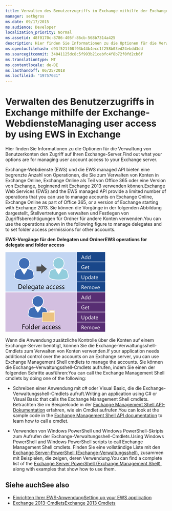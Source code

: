 ```yaml
---
title: Verwalten des Benutzerzugriffs in Exchange mithilfe der Exchange-Webdienste
manager: sethgros
ms.date: 09/17/2015
ms.audience: Developer
localization_priority: Normal
ms.assetid: 48f0170c-8786-405f-86cb-568b7314a425
description: Hier finden Sie Informationen zu die Optionen für die Verwaltung von Benutzerkonten den Zugriff auf Ihren Exchange-Server.
ms.openlocfilehash: d93f521f08f93b44b4ecc1f258b03ed24ebdd3dd
ms.sourcegitcommit: 34041125dc8c5f993b21cebfc4f8b72f0fd2cb6f
ms.translationtype: MT
ms.contentlocale: de-DE
ms.lasthandoff: 06/25/2018
ms.locfileid: "19757031"
---
```

# <a name="managing-user-access-by-using-ews-in-exchange"></a><span data-ttu-id="165d1-103">Verwalten des Benutzerzugriffs in Exchange mithilfe der Exchange-Webdienste</span><span class="sxs-lookup"><span data-stu-id="165d1-103">Managing user access by using EWS in Exchange</span></span>

<span data-ttu-id="165d1-104">Hier finden Sie Informationen zu die Optionen für die Verwaltung von Benutzerkonten den Zugriff auf Ihren Exchange-Server.</span><span class="sxs-lookup"><span data-stu-id="165d1-104">Find out what your options are for managing user account access to your Exchange server.</span></span>
  
<span data-ttu-id="165d1-105">Exchange-Webdienste (EWS) und die EWS managed API bieten eine begrenzte Anzahl von Operationen, die Sie zum Verwalten von Konten in Exchange Online, Exchange Online als Teil von Office 365 oder eine Version von Exchange, beginnend mit Exchange 2013 verwenden können.</span><span class="sxs-lookup"><span data-stu-id="165d1-105">Exchange Web Services (EWS) and the EWS managed API provide a limited number of operations that you can use to manage accounts on Exchange Online, Exchange Online as part of Office 365, or a version of Exchange starting with Exchange 2013.</span></span> <span data-ttu-id="165d1-106">Sie können die Vorgänge in der folgenden Abbildung dargestellt, Stellvertretungen verwalten und Festlegen von Zugriffsberechtigungen für Ordner für andere Konten verwenden.</span><span class="sxs-lookup"><span data-stu-id="165d1-106">You can use the operations shown in the following figure to manage delegates and to set folder access permissions for other accounts.</span></span> 
  
<span data-ttu-id="165d1-107">**EWS-Vorgänge für den Delegaten und Ordner**</span><span class="sxs-lookup"><span data-stu-id="165d1-107">**EWS operations for delegate and folder access**</span></span>

![EWS-Benutzerverwaltungsoptionen.](media/Exchange_ManagingUserAccess_1.png)
  
<span data-ttu-id="165d1-109">Wenn die Anwendung zusätzliche Kontrolle über die Konten auf einem Exchange-Server benötigt, können Sie die Exchange-Verwaltungsshell-Cmdlets zum Verwalten von Konten verwenden.</span><span class="sxs-lookup"><span data-stu-id="165d1-109">If your application needs additional control over the accounts on an Exchange server, you can use Exchange Management Shell cmdlets to manage the accounts.</span></span> <span data-ttu-id="165d1-110">Sie können die Exchange-Verwaltungsshell-Cmdlets aufrufen, indem Sie einen der folgenden Schritte ausführen:</span><span class="sxs-lookup"><span data-stu-id="165d1-110">You can call the Exchange Management Shell cmdlets by doing one of the following:</span></span>
  
- <span data-ttu-id="165d1-111">Schreiben einer Anwendung mit c# oder Visual Basic, die die Exchange-Verwaltungsshell-Cmdlets aufruft.</span><span class="sxs-lookup"><span data-stu-id="165d1-111">Writing an application using C# or Visual Basic that calls the Exchange Management Shell cmdlets.</span></span> <span data-ttu-id="165d1-112">Betrachten Sie im Beispielcode in der [Exchange Management Shell API-Dokumentation](../management/exchange-management-shell.md) erfahren, wie ein Cmdlet aufrufen.</span><span class="sxs-lookup"><span data-stu-id="165d1-112">You can look at the sample code in the [Exchange Management Shell API documentation](../management/exchange-management-shell.md) to learn how to call a cmdlet.</span></span> 
    
- <span data-ttu-id="165d1-113">Verwenden von Windows PowerShell und Windows PowerShell-Skripts zum Aufrufen der Exchange-Verwaltungsshell-Cmdlets.</span><span class="sxs-lookup"><span data-stu-id="165d1-113">Using Windows PowerShell and Windows PowerShell scripts to call Exchange Management Shell cmdlets.</span></span> <span data-ttu-id="165d1-114">Finden Sie eine vollständige Liste mit den [Exchange Server-PowerShell (Exchange-Verwaltungsshell)](https://docs.microsoft.com/de-de/powershell/exchange/exchange-server/exchange-management-shell?view=exchange-ps), zusammen mit Beispielen, die zeigen, deren Verwendung.</span><span class="sxs-lookup"><span data-stu-id="165d1-114">You can find a complete list of the [Exchange Server PowerShell (Exchange Management Shell)](https://docs.microsoft.com/de-de/powershell/exchange/exchange-server/exchange-management-shell?view=exchange-ps), along with examples that show how to use them.</span></span> 
    
## <a name="see-also"></a><span data-ttu-id="165d1-115">Siehe auch</span><span class="sxs-lookup"><span data-stu-id="165d1-115">See also</span></span>

- [<span data-ttu-id="165d1-116">Einrichten Ihrer EWS-Anwendung</span><span class="sxs-lookup"><span data-stu-id="165d1-116">Setting up your EWS application</span></span>](setting-up-your-ews-application.md)   
- [<span data-ttu-id="165d1-117">Exchange 2013-Cmdlets</span><span class="sxs-lookup"><span data-stu-id="165d1-117">Exchange 2013 Cmdlets</span></span>](https://docs.microsoft.com/de-de/powershell/exchange/?view=exchange-ps)  
    

